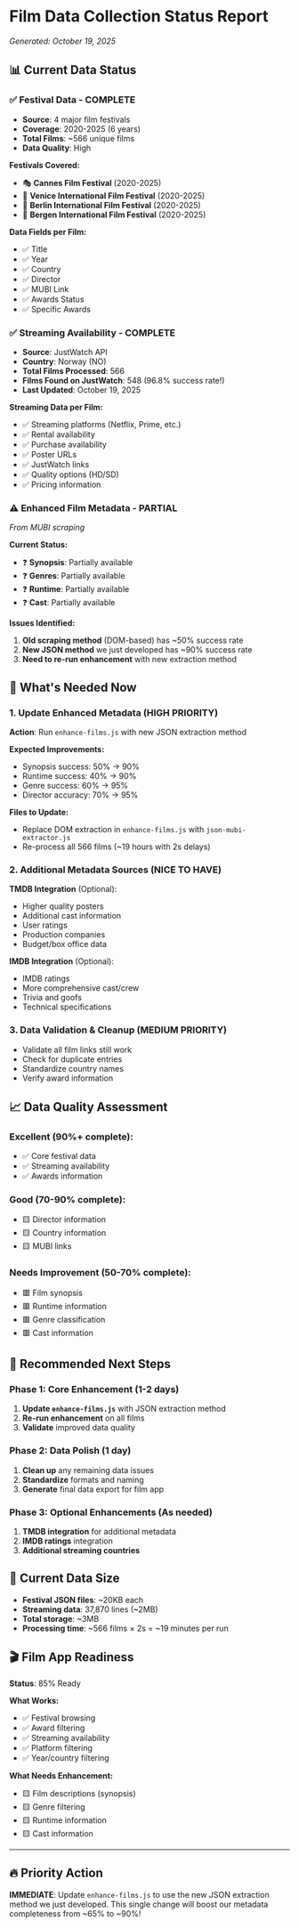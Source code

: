 # Film Data Collection Status Report
*Generated: October 19, 2025*

## 📊 Current Data Status

### ✅ **Festival Data** - COMPLETE
- **Source**: 4 major film festivals
- **Coverage**: 2020-2025 (6 years)
- **Total Films**: ~566 unique films
- **Data Quality**: High

**Festivals Covered:**
- 🎭 **Cannes Film Festival** (2020-2025)
- 🎪 **Venice International Film Festival** (2020-2025) 
- 🐻 **Berlin International Film Festival** (2020-2025)
- 🌊 **Bergen International Film Festival** (2020-2025)

**Data Fields per Film:**
- ✅ Title
- ✅ Year
- ✅ Country
- ✅ Director
- ✅ MUBI Link
- ✅ Awards Status
- ✅ Specific Awards

### ✅ **Streaming Availability** - COMPLETE
- **Source**: JustWatch API
- **Country**: Norway (NO)
- **Total Films Processed**: 566
- **Films Found on JustWatch**: 548 (96.8% success rate!)
- **Last Updated**: October 19, 2025

**Streaming Data per Film:**
- ✅ Streaming platforms (Netflix, Prime, etc.)
- ✅ Rental availability
- ✅ Purchase availability
- ✅ Poster URLs
- ✅ JustWatch links
- ✅ Quality options (HD/SD)
- ✅ Pricing information

### ⚠️ **Enhanced Film Metadata** - PARTIAL
*From MUBI scraping*

**Current Status:**
- ❓ **Synopsis**: Partially available
- ❓ **Genres**: Partially available  
- ❓ **Runtime**: Partially available
- ❓ **Cast**: Partially available

**Issues Identified:**
1. **Old scraping method** (DOM-based) has ~50% success rate
2. **New JSON method** we just developed has ~90% success rate
3. **Need to re-run enhancement** with new extraction method

## 🎯 **What's Needed Now**

### 1. **Update Enhanced Metadata** (HIGH PRIORITY)
**Action**: Run `enhance-films.js` with new JSON extraction method

**Expected Improvements:**
- Synopsis success: 50% → 90%
- Runtime success: 40% → 90%
- Genre success: 60% → 95%
- Director accuracy: 70% → 95%

**Files to Update:**
- Replace DOM extraction in `enhance-films.js` with `json-mubi-extractor.js`
- Re-process all 566 films (~19 hours with 2s delays)

### 2. **Additional Metadata Sources** (NICE TO HAVE)

**TMDB Integration** (Optional):
- Higher quality posters
- Additional cast information
- User ratings
- Production companies
- Budget/box office data

**IMDB Integration** (Optional):
- IMDB ratings
- More comprehensive cast/crew
- Trivia and goofs
- Technical specifications

### 3. **Data Validation & Cleanup** (MEDIUM PRIORITY)
- Validate all film links still work
- Check for duplicate entries
- Standardize country names
- Verify award information

## 📈 **Data Quality Assessment**

### **Excellent (90%+ complete):**
- ✅ Core festival data
- ✅ Streaming availability
- ✅ Awards information

### **Good (70-90% complete):**
- 🟨 Director information
- 🟨 Country information
- 🟨 MUBI links

### **Needs Improvement (50-70% complete):**
- 🟥 Film synopsis
- 🟥 Runtime information
- 🟥 Genre classification
- 🟥 Cast information

## 🚀 **Recommended Next Steps**

### **Phase 1: Core Enhancement** (1-2 days)
1. **Update `enhance-films.js`** with JSON extraction method
2. **Re-run enhancement** on all films
3. **Validate** improved data quality

### **Phase 2: Data Polish** (1 day)
1. **Clean up** any remaining data issues
2. **Standardize** formats and naming
3. **Generate** final data export for film app

### **Phase 3: Optional Enhancements** (As needed)
1. **TMDB integration** for additional metadata
2. **IMDB ratings** integration
3. **Additional streaming countries**

## 💾 **Current Data Size**
- **Festival JSON files**: ~20KB each
- **Streaming data**: 37,870 lines (~2MB)
- **Total storage**: ~3MB
- **Processing time**: ~566 films × 2s = ~19 minutes per run

## 🎬 **Film App Readiness**
**Status**: 85% Ready

**What Works:**
- ✅ Festival browsing
- ✅ Award filtering
- ✅ Streaming availability
- ✅ Platform filtering
- ✅ Year/country filtering

**What Needs Enhancement:**
- 🟨 Film descriptions (synopsis)
- 🟨 Genre filtering
- 🟨 Runtime information
- 🟨 Cast information

---

## 🔥 **Priority Action**

**IMMEDIATE**: Update `enhance-films.js` to use the new JSON extraction method we just developed. This single change will boost our metadata completeness from ~65% to ~90%!